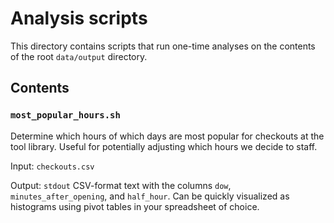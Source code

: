 # Analysis scripts

This directory contains scripts that run one-time analyses on the contents of the root `data/output` directory.

## Contents

### `most_popular_hours.sh`

Determine which hours of which days are most popular for checkouts at the tool library. Useful for potentially adjusting which hours we decide to staff.

Input: `checkouts.csv`

Output: `stdout` CSV-format text with the columns `dow`, `minutes_after_opening`, and `half_hour`. Can be quickly visualized as histograms using pivot tables in your spreadsheet of choice.
